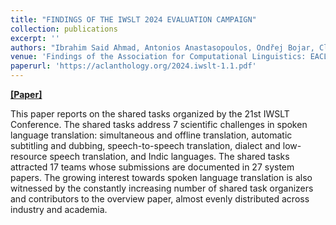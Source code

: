 ```yaml
---
title: "FINDINGS OF THE IWSLT 2024 EVALUATION CAMPAIGN"
collection: publications
excerpt: ''
authors: "Ibrahim Said Ahmad, Antonios Anastasopoulos, Ondřej Bojar, Claudia Borg, Marine Carpuat, Roldano Cattoni, Mauro Cettolo, William Chen, Qianqian Dong, Marcello Federico, Barry Haddow, Dávid Javorský, **Mateusz Krubiński**, Tsz Kim Lam, Xutai Ma, Prashant Mathur, Evgeny Matusov, Chandresh Maurya, John McCrae, Kenton Murray, Satoshi Nakamura, Matteo Negri, Jan Niehues, Xing Niu, Atul Kr. Ojha, John Ortega, Sara Papi, Peter Polák, Adam Pospíšil, Pavel Pecina, Elizabeth Salesky, Nivedita Sethiya, Balaram Sarkar, Jiatong Shi, Claytone Sikasote, Matthias Sperber, Sebastian Stüker, Katsuhito Sudoh, Brian Thompson, Alex Waibel, Shinji Watanabe, Patrick Wilken, Petr Zemánek, Rodolfo Zevallos"
venue: 'Findings of the Association for Computational Linguistics: EACL 2024 (EACL 2024)'
paperurl: 'https://aclanthology.org/2024.iwslt-1.1.pdf'
---
```


[**[Paper]**](https://aclanthology.org/2024.iwslt-1.1.pdf)

This paper reports on the shared tasks organized by the 21st IWSLT Conference. The shared tasks address 7 scientific challenges in spoken language translation: simultaneous and offline translation, automatic subtitling and dubbing, speech-to-speech translation, dialect and low-resource speech translation, and Indic languages. The shared tasks attracted 17 teams whose submissions are documented in 27 system papers. The growing interest towards spoken language translation is also witnessed by the constantly increasing number of shared task organizers and contributors to the overview paper, almost evenly distributed across industry and academia.


